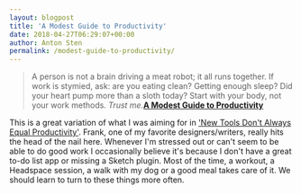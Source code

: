 ```yaml
---
layout: blogpost
title: 'A Modest Guide to Productivity'
date: 2018-04-27T06:29:07+00:00
author: Anton Sten
permalink: /modest-guide-to-productivity/
---
```


> A person is not a brain driving a meat robot; it all runs together. If work is stymied, ask: are you eating clean? Getting enough sleep? Did your heart pump more than a sloth today? Start with your body, not your work methods. _Trust me._**[A Modest Guide to Productivity](https://frankchimero.com/blog/2018/productivity-guide/)**

This is a great variation of what I was aiming for in ['New Tools Don't Always Equal Productivity'](/newtools/). Frank, one of my favorite designers/writers, really hits the head of the nail here. Whenever I'm stressed out or can't seem to be able to do good work I occasionally believe it's because I don't have a great to-do list app or missing a Sketch plugin. Most of the time, a workout, a Headspace session, a walk with my dog or a good meal takes care of it. We should learn to turn to these things more often. 